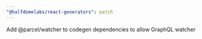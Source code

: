 ```yaml
---
"@halfdomelabs/react-generators": patch
---
```


Add @parcel/watcher to codegen dependencies to allow GraphQL watcher
